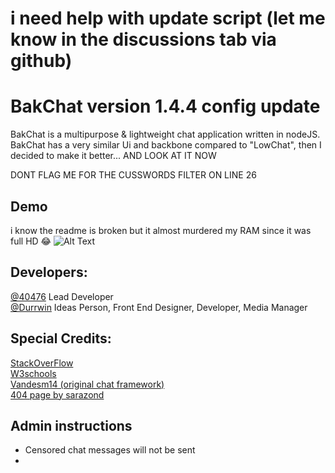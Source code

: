 # i need help with update script (let me know in the discussions tab via github)



# BakChat version 1.4.4 config update

BakChat is a multipurpose & lightweight chat application written in nodeJS. BakChat has a very similar Ui and backbone compared to "LowChat", then I decided to make it better... AND LOOK AT IT NOW 

DONT FLAG ME FOR THE CUSSWORDS FILTER ON LINE 26
## Demo
i know the readme is broken but it almost murdered my RAM since it was full HD 😂
![Alt Text]('README/demo.gif')

## Developers:
[@40476](https://replit.com/@40476) Lead Developer \
[@Durrwin](https://replit.com/@durrwin) Ideas Person, Front End Designer, Developer, Media Manager
## Special Credits:
[StackOverFlow](https://stackoverflow.com)\
[W3schools](https://w3schools.com)\
[Vandesm14 (original chat framework)](https://replit.com/@vandesm14)\
[404 page by sarazond](https://codepen.io/sarazond/pen/jOKyjZ)
## Admin instructions
* Censored chat messages will not be sent
* 